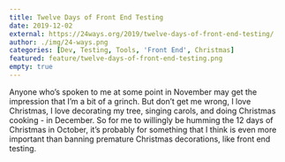```yaml
---
title: Twelve Days of Front End Testing
date: 2019-12-02
external: https://24ways.org/2019/twelve-days-of-front-end-testing/
author: ./img/24-ways.png
categories: [Dev, Testing, Tools, 'Front End', Christmas]
featured: feature/twelve-days-of-front-end-testing.png
empty: true
---
```

Anyone who’s spoken to me at some point in November may get the impression that I’m a bit of a grinch. But don’t get me wrong, I love Christmas, I love decorating my tree, singing carols, and doing Christmas cooking - in December. So for me to willingly be humming the 12 days of Christmas in October, it’s probably for something that I think is even more important than banning premature Christmas decorations, like front end testing.